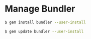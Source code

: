 # Manage Bundler

```sh
$ gem install bundler --user-install
```

```sh
$ gem update bundler --user-install
```
